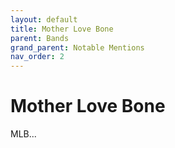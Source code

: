 ```yaml
---
layout: default
title: Mother Love Bone
parent: Bands
grand_parent: Notable Mentions
nav_order: 2
---
```


# Mother Love Bone

MLB...